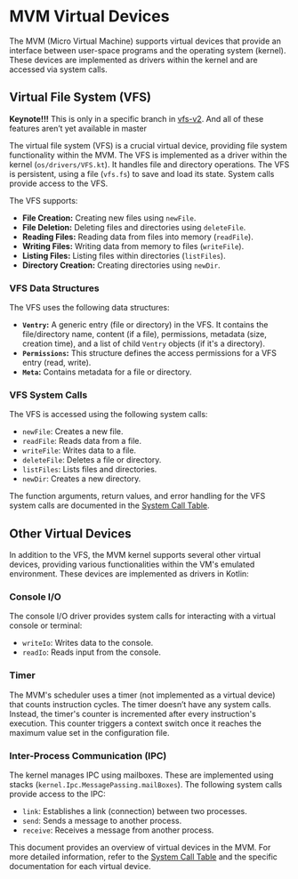 # MVM Virtual Devices

The MVM (Micro Virtual Machine) supports virtual devices that provide an interface between user-space programs and the
operating system (kernel). These devices are implemented as drivers within the kernel and are accessed via system calls.

## Virtual File System (VFS)

**Keynote!!!**
This is only in a specific branch in [vfs-v2](https://github.com/ChippyPlus/micro-vm/tree/vfs-v2).
And all of these features aren’t yet available in master

The virtual file system (VFS) is a crucial virtual device, providing file system functionality within the MVM. The VFS
is implemented as a driver within the kernel (`os/drivers/VFS.kt`). It handles file and directory operations. The VFS is
persistent, using a file (`vfs.fs`) to save and load its state. System calls provide access to the VFS.

The VFS supports:

- **File Creation:**  Creating new files using `newFile`.
- **File Deletion:** Deleting files and directories using `deleteFile`.
- **Reading Files:** Reading data from files into memory (`readFile`).
- **Writing Files:** Writing data from memory to files (`writeFile`).
- **Listing Files:** Listing files within directories (`listFiles`).
- **Directory Creation:**  Creating directories using `newDir`.

### VFS Data Structures

The VFS uses the following data structures:

- **`Ventry`:** A generic entry (file or directory) in the VFS. It contains the file/directory name, content (if a
  file), permissions, metadata (size, creation time), and a list of child `Ventry` objects (if it's a directory).
- **`Permissions`:** This structure defines the access permissions for a VFS entry (read, write).
- **`Meta`:** Contains metadata for a file or directory.

### VFS System Calls

The VFS is accessed using the following system calls:

- `newFile`: Creates a new file.
- `readFile`: Reads data from a file.
- `writeFile`: Writes data to a file.
- `deleteFile`: Deletes a file or directory.
- `listFiles`: Lists files and directories.
- `newDir`: Creates a new directory.

The function arguments, return values, and error handling for the VFS system calls are documented in
the [System Call Table](System-Calls-Table).

## Other Virtual Devices

In addition to the VFS, the MVM kernel supports several other virtual devices, providing various functionalities within
the VM's emulated environment.
These devices are implemented as drivers in Kotlin:

### Console I/O

The console I/O driver provides system calls for interacting with a virtual console or terminal:

- `writeIo`: Writes data to the console.
- `readIo`: Reads input from the console.

### Timer

The MVM's scheduler uses a timer (not implemented as a virtual device) that counts instruction cycles. The timer doesn’t
have any system calls. Instead, the timer's counter is incremented after every instruction's execution. This counter
triggers a context switch once it reaches the maximum value set in the configuration file.

### Inter-Process Communication (IPC)

The kernel manages IPC using mailboxes.
These are implemented using stacks (`kernel.Ipc.MessagePassing.mailBoxes`).
The following system calls provide access to the IPC:

- `link`: Establishes a link (connection) between two processes.
- `send`: Sends a message to another process.
- `receive`: Receives a message from another process.

This document provides an overview of virtual devices in the MVM. For more detailed information, refer to
the [System Call Table](System-Calls-Table.md) and the specific documentation for each virtual device.


